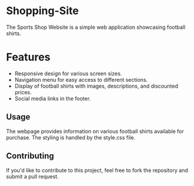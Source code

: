 # Shopping-Site

The Sports Shop Website is a simple web application showcasing football shirts.

# Features
- Responsive design for various screen sizes.
- Navigation menu for easy access to different sections.
- Display of football shirts with images, descriptions, and discounted prices.
- Social media links in the footer.

## Usage
The webpage provides information on various football shirts available for purchase. The styling is handled by the style.css file.

## Contributing
If you'd like to contribute to this project, feel free to fork the repository and submit a pull request.
